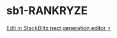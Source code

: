 # sb1-RANKRYZE

[Edit in StackBlitz next generation editor ⚡️](https://stackblitz.com/~/github.com/TakuTahran/sb1-RANKRYZE)